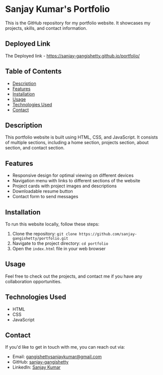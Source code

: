# Sanjay Kumar's Portfolio

This is the GitHub repository for my portfolio website. It showcases my projects, skills, and contact information.

## Deployed Link

The Deployed link - https://sanjay-gangishetty.github.io/portfolio/

## Table of Contents

- [Description](#description)
- [Features](#features)
- [Installation](#installation)
- [Usage](#usage)
- [Technologies Used](#technologies-used)
- [Contact](#contact)

## Description

This portfolio website is built using HTML, CSS, and JavaScript. It consists of multiple sections, including a home section, projects section, about section, and contact section.

## Features

- Responsive design for optimal viewing on different devices
- Navigation menu with links to different sections of the website
- Project cards with project images and descriptions
- Downloadable resume button
- Contact form to send messages

## Installation

To run this website locally, follow these steps:

1. Clone the repository: `git clone https://github.com/sanjay-gangishetty/portfolio.git`
2. Navigate to the project directory: `cd portfolio`
3. Open the `index.html` file in your web browser

## Usage

Feel free to check out the projects, and contact me if you have any collaboration opportunities.

## Technologies Used

- HTML
- CSS
- JavaScript

## Contact

If you'd like to get in touch with me, you can reach out via:

- Email: gangishettysanjaykumar@gmail.com
- GitHub: [sanjay-gangishetty](https://github.com/sanjay-gangishetty)
- LinkedIn: [Sanjay Kumar](https://www.linkedin.com/in/gangishetty-sanjay-kumar-666b741aa)

